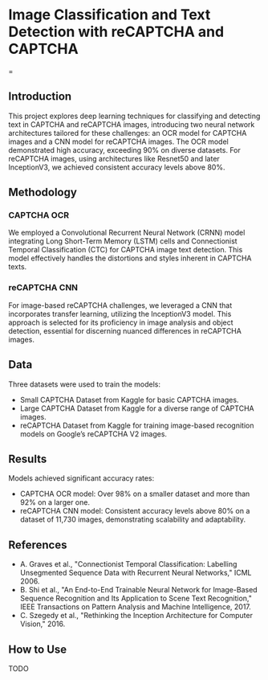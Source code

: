 # Image Classification and Text Detection with reCAPTCHA and CAPTCHA
=

## Introduction
This project explores deep learning techniques for classifying and detecting text in CAPTCHA and reCAPTCHA images, introducing two neural network architectures tailored for these challenges: an OCR model for CAPTCHA images and a CNN model for reCAPTCHA images. The OCR model demonstrated high accuracy, exceeding 90% on diverse datasets. For reCAPTCHA images, using architectures like Resnet50 and later InceptionV3, we achieved consistent accuracy levels above 80%.

## Methodology
### CAPTCHA OCR
We employed a Convolutional Recurrent Neural Network (CRNN) model integrating Long Short-Term Memory (LSTM) cells and Connectionist Temporal Classification (CTC) for CAPTCHA image text detection. This model effectively handles the distortions and styles inherent in CAPTCHA texts.

### reCAPTCHA CNN
For image-based reCAPTCHA challenges, we leveraged a CNN that incorporates transfer learning, utilizing the InceptionV3 model. This approach is selected for its proficiency in image analysis and object detection, essential for discerning nuanced differences in reCAPTCHA images.

## Data
Three datasets were used to train the models:
- Small CAPTCHA Dataset from Kaggle for basic CAPTCHA images.
- Large CAPTCHA Dataset from Kaggle for a diverse range of CAPTCHA images.
- reCAPTCHA Dataset from Kaggle for training image-based recognition models on Google’s reCAPTCHA V2 images.

## Results
Models achieved significant accuracy rates:
- CAPTCHA OCR model: Over 98% on a smaller dataset and more than 92% on a larger one.
- reCAPTCHA CNN model: Consistent accuracy levels above 80% on a dataset of 11,730 images, demonstrating scalability and adaptability.

## References
- A. Graves et al., "Connectionist Temporal Classification: Labelling Unsegmented Sequence Data with Recurrent Neural Networks," ICML 2006.
- B. Shi et al., "An End-to-End Trainable Neural Network for Image-Based Sequence Recognition and Its Application to Scene Text Recognition," IEEE Transactions on Pattern Analysis and Machine Intelligence, 2017.
- C. Szegedy et al., "Rethinking the Inception Architecture for Computer Vision," 2016.

## How to Use
TODO